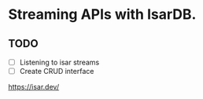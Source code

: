# Streaming APIs with IsarDB.

## TODO
- [ ] Listening to isar streams
- [ ] Create CRUD interface

https://isar.dev/